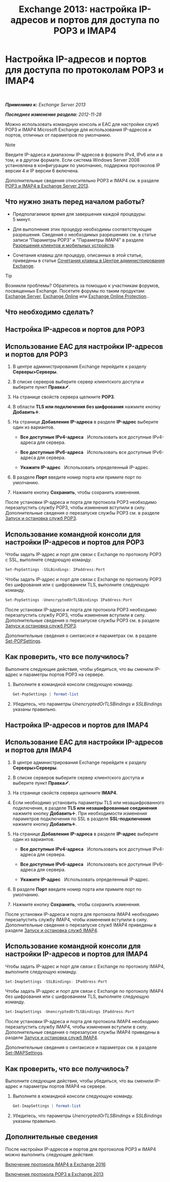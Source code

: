 ﻿---
title: 'Exchange 2013: настройка IP-адресов и портов для доступа по POP3 и IMAP4'
TOCTitle: Настройка IP-адресов и портов для доступа по протоколам POP3 и IMAP4
ms:assetid: 8292747b-6626-4d7f-ba73-1e17f5d99fa4
ms:mtpsurl: https://technet.microsoft.com/ru-ru/library/Bb123530(v=EXCHG.150)
ms:contentKeyID: 50556452
ms.date: 04/30/2018
mtps_version: v=EXCHG.150
ms.translationtype: HT
---

# Настройка IP-адресов и портов для доступа по протоколам POP3 и IMAP4

 

_**Применимо к:** Exchange Server 2013_

_**Последнее изменение раздела:** 2012-11-28_

Можно использовать командную консоль и EAC для настройки служб POP3 и IMAP4 Microsoft Exchange для использования IP-адресов и портов, отличных от параметров по умолчанию.

> [!NOTE]  
> Введите IP-адреса и диапазоны IP-адресов в формате IPv4, IPv6 или и в том, и в другом формате. Если система Windows Server 2008 установлена в конфигурации по умолчанию, поддержка протоколов IP версии 4 и IP версии 6 включена.


Дополнительные сведения относительно POP3 и IMAP4 см. в разделе [POP3 и IMAP4 в Exchange Server 2013](pop3-and-imap4-in-exchange-server-2013-exchange-2013-help.md).

## Что нужно знать перед началом работы?

  - Предполагаемое время для завершения каждой процедуры: 5 минут.

  - Для выполнения этих процедур необходимы соответствующие разрешения. Сведения о необходимых разрешениях см. в статье записи "Параметры POP3" и "Параметры IMAP4" в разделе [Разрешения клиентов и мобильных устройств](clients-and-mobile-devices-permissions-exchange-2013-help.md).

  - Сочетания клавиш для процедур, описанных в этой статье, приведены в статье [Сочетания клавиш в Центре администрирования Exchange](keyboard-shortcuts-in-the-exchange-admin-center-exchange-online-protection-help.md).

> [!TIP]  
> Возникли проблемы? Обратитесь за помощью к участникам форумов, посвященных Exchange. Посетите форумы по таким продуктам: <a href="https://go.microsoft.com/fwlink/p/?linkid=60612">Exchange Server</a>, <a href="https://go.microsoft.com/fwlink/p/?linkid=267542">Exchange Online</a> или <a href="https://go.microsoft.com/fwlink/p/?linkid=285351">Exchange Online Protection</a>..


## Что необходимо сделать?

## Настройка IP-адресов и портов для POP3

## Использование EAC для настройки IP-адресов и портов для POP3

1.  В центре администрирования Exchange перейдите к разделу **Серверы\>Серверы**.

2.  В списке серверов выберите сервер клиентского доступа и выберите пункт **Правка**![Значок редактирования](images/Bb124582.6f53ccb2-1f13-4c02-bea0-30690e6ea71d(EXCHG.150).gif "Значок редактирования").

3.  На странице свойств сервера щелкните **POP3**.

4.  В области **TLS или подключения без шифрования** нажмите кнопку **Добавить**![Значок добавления](images/JJ218640.c1e75329-d6d7-4073-a27d-498590bbb558(EXCHG.150).gif "Значок добавления").

5.  На странице **Добавление IP-адреса** в разделе **IP-адрес** выберите один из вариантов.
    
      - **Все доступные IPv4-адреса**   Использовать все доступные IPv4-адреса для сервера.
    
      - **Все доступные IPv6-адреса**   Использовать все доступные IPv6-адреса для сервера.
    
      - **Укажите IP-адрес**   Использовать определенный IP-адрес.

6.  В разделе **Порт** введите номер порта или примите порт по умолчанию.

7.  Нажмите кнопку **Сохранить**, чтобы сохранить изменения.

После установки IP-адреса и порта для протокола POP3 необходимо перезапустить службу POP3, чтобы изменения вступили в силу. Дополнительные сведения о перезапуске службы POP3 см. в разделе [Запуск и остановка служб POP3](start-and-stop-the-pop3-services-exchange-2013-help.md).

## Использование командной консоли для настройки IP-адресов и портов для POP3

Чтобы задать IP-адрес и порт для связи с Exchange по протоколу POP3 с SSL, выполните следующую команду.

```powershell
Set-PopSettings -SSLBindings: IPaddress:Port
```

Чтобы задать IP-адрес и порт для связи с Exchange по протоколу POP3 без шифрования или с шифрованием TLS, выполните следующую команду.

```powershell
Set-PopSettings -UnencryptedOrTLSBindings IPaddress:Port
```

После установки IP-адреса и порта для протокола POP3 необходимо перезапустить службу POP3, чтобы изменения вступили в силу. Дополнительные сведения о перезапуске службы POP3 см. в разделе [Запуск и остановка служб POP3](start-and-stop-the-pop3-services-exchange-2013-help.md).

Дополнительные сведения о синтаксисе и параметрах см. в разделе [Set-POPSettings](https://technet.microsoft.com/ru-ru/library/aa997154\(v=exchg.150\)).

## Как проверить, что все получилось?

Выполните следующие действия, чтобы убедиться, что вы сменили IP-адрес и параметры портов POP3 на сервере.

1.  Выполните в командной консоли следующую команду.
    
    ```powershell
    Get-PopSettings | format-list
    ```

2.  Убедитесь, что параметры *UnencryptedOrTLSBindings* и *SSLBindings* указаны правильно.

## Настройка IP-адресов и портов для IMAP4

## Использование EAC для настройки IP-адресов и портов для IMAP4

1.  В центре администрирования Exchange перейдите к разделу **Серверы\>Серверы**.

2.  В списке серверов выберите сервер клиентского доступа и выберите пункт **Правка**![Значок редактирования](images/Bb124582.6f53ccb2-1f13-4c02-bea0-30690e6ea71d(EXCHG.150).gif "Значок редактирования").

3.  На странице свойств сервера щелкните **IMAP4**.

4.  Если необходимо установить параметры TLS или незашифрованного подключения, в разделе **TLS или незашифрованные соединения** нажмите кнопку **Добавить**![Значок добавления](images/JJ218640.c1e75329-d6d7-4073-a27d-498590bbb558(EXCHG.150).gif "Значок добавления"). При необходимости изменения параметров подключения по SSL в разделе **SSL-подключения** нажмите кнопку **Добавить**![Значок добавления](images/JJ218640.c1e75329-d6d7-4073-a27d-498590bbb558(EXCHG.150).gif "Значок добавления").

5.  На странице **Добавление IP-адреса** в разделе **IP-адрес** выберите один из вариантов.
    
      - **Все доступные IPv4-адреса**   Использовать все доступные IPv4-адреса для сервера.
    
      - **Все доступные IPv6-адреса**   Использовать все доступные IPv6-адреса для сервера.
    
      - **Укажите IP-адрес**   Использовать определенный IP-адрес.

6.  В разделе **Порт** введите номер порта или примите порт по умолчанию.

7.  Нажмите кнопку **Сохранить**, чтобы сохранить изменения.

После установки IP-адреса и порта для протокола IMAP4 необходимо перезапустить службу IMAP4, чтобы изменения вступили в силу. Дополнительные сведения о перезапуске служб IMAP4 приведены в разделе [Запуск и остановка служб IMAP4](start-and-stop-the-imap4-services-exchange-2013-help.md).

## Использование командной консоли для настройки IP-адресов и портов для IMAP4

Чтобы задать IP-адрес и порт для связи с Exchange по протоколу IMAP4, выполните следующую команду.

```powershell
Set-ImapSettings -SSLBindings: IPaddress:Port
```

Чтобы задать IP-адрес и порт для связи с Exchange по протоколу IMAP4 без шифрования или с шифрованием TLS, выполните следующую команду.

```powershell
Set-ImapSettings -UnencryptedOrTLSBindings IPaddress:Port 
```

После установки IP-адреса и порта для протокола IMAP4 необходимо перезапустить службу IMAP4, чтобы изменения вступили в силу. Дополнительные сведения о перезапуске службы IMAP4 приведены в разделе [Запуск и остановка служб IMAP4](start-and-stop-the-imap4-services-exchange-2013-help.md).

Дополнительные сведения о синтаксисе и параметрах см. в разделе [Set-IMAPSettings](https://technet.microsoft.com/ru-ru/library/aa998252\(v=exchg.150\)).

## Как проверить, что все получилось?

Выполните следующие действия, чтобы убедиться, что вы сменили IP-адрес и параметры портов IMAP4 на сервере.

1.  Выполните в командной консоли следующую команду.
    
    ```powershell
    Get-ImapSettings | format-list
    ```

2.  Убедитесь, что параметры *UnencryptedOrTLSBindings* и *SSLBindings* указаны правильно.

## Дополнительные сведения

После настройки IP-адресов и портов для протоколов POP3 и IMAP4 можно выполнить следующие действия.

[Включение протокола IMAP4 в Exchange 2016](enable-imap4-in-exchange-2013-exchange-2013-help.md)

[Включение протокола POP3 в Exchange 2013](enable-pop3-in-exchange-2013-exchange-2013-help.md)


